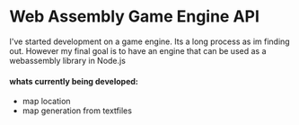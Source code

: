 # Web Assembly Game Engine API

I've started development on a game engine. Its a long process as im finding out. However my final goal is to have an engine that can be used as a webassembly library in Node.js

#### whats currently being developed:
- map location
- map generation from textfiles
